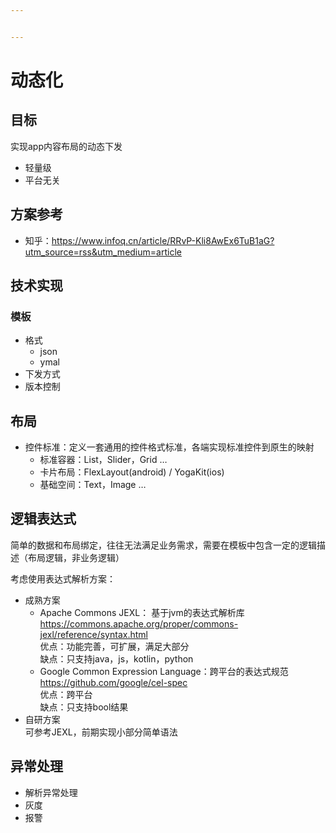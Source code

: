 ```yaml
---


---
```


<h1 id="动态化">动态化</h1>
<h2 id="目标">目标</h2>
<p>实现app内容布局的动态下发</p>
<ul>
<li>轻量级</li>
<li>平台无关</li>
</ul>
<h2 id="方案参考">方案参考</h2>
<ul>
<li>知乎：<a href="https://www.infoq.cn/article/RRvP-Kli8AwEx6TuB1aG?utm_source=rss&amp;utm_medium=article">https://www.infoq.cn/article/RRvP-Kli8AwEx6TuB1aG?utm_source=rss&amp;utm_medium=article</a></li>
</ul>
<h2 id="技术实现">技术实现</h2>
<h3 id="模板">模板</h3>
<ul>
<li>格式
<ul>
<li>json</li>
<li>ymal</li>
</ul>
</li>
<li>下发方式</li>
<li>版本控制</li>
</ul>
<h2 id="布局">布局</h2>
<ul>
<li>控件标准：定义一套通用的控件格式标准，各端实现标准控件到原生的映射
<ul>
<li>标准容器：List，Slider，Grid …</li>
<li>卡片布局：FlexLayout(android) / YogaKit(ios)</li>
<li>基础空间：Text，Image …</li>
</ul>
</li>
</ul>
<h2 id="逻辑表达式">逻辑表达式</h2>
<p>简单的数据和布局绑定，往往无法满足业务需求，需要在模板中包含一定的逻辑描述（布局逻辑，非业务逻辑）</p>
<p>考虑使用表达式解析方案：</p>
<ul>
<li>成熟方案
<ul>
<li>Apache Commons JEXL： 基于jvm的表达式解析库<a href="https://commons.apache.org/proper/commons-jexl/reference/syntax.html">https://commons.apache.org/proper/commons-jexl/reference/syntax.html</a><br>
优点：功能完善，可扩展，满足大部分<br>
缺点：只支持java，js，kotlin，python</li>
<li>Google Common Expression Language：跨平台的表达式规范<a href="https://github.com/google/cel-spec">https://github.com/google/cel-spec</a><br>
优点：跨平台<br>
缺点：只支持bool结果</li>
</ul>
</li>
<li>自研方案<br>
可参考JEXL，前期实现小部分简单语法</li>
</ul>
<h2 id="异常处理">异常处理</h2>
<ul>
<li>解析异常处理</li>
<li>灰度</li>
<li>报警</li>
</ul>

